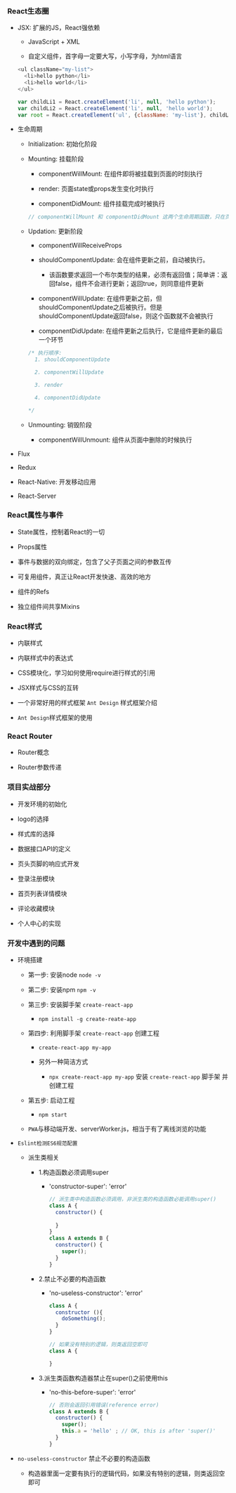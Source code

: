### React生态圈
  
  - JSX: 扩展的JS，React强依赖

    - JavaScript + XML

    - 自定义组件，首字母一定要大写，小写字母，为html语言

    ```js
    <ul className="my-list">
      <li>hello python</li>
      <li>hello world</li>
    </ul>

    var childLi1 = React.createElement('li', null, 'hello python');
    var childLi2 = React.createElement('li', null, 'hello world');
    var root = React.createElement('ul', {className: 'my-list'}, childLi1, childLi2);
    ```

  - 生命周期

    - Initialization: 初始化阶段

    - Mounting: 挂载阶段

      - componentWillMount: 在组件即将被挂载到页面的时刻执行

      - render: 页面state或props发生变化时执行

      - componentDidMount: 组件挂载完成时被执行

      ```js
      // componentWillMount 和 componentDidMount 这两个生命周期函数，只在页面刷新时执行一次，而render函数是只要state和props变化就会执行
      ```

    - Updation: 更新阶段

      - componentWillReceiveProps

      - shouldComponentUpdate: 会在组件更新之前，自动被执行。

        - 该函数要求返回一个布尔类型的结果，必须有返回值；简单讲：返回false，组件不会进行更新；返回true，则同意组件更新

      - componentWillUpdate: 在组件更新之前，但 shouldComponentUpdate之后被执行。但是 shouldComponentUpdate返回false，则这个函数就不会被执行

      - componentDidUpdate: 在组件更新之后执行，它是组件更新的最后一个环节

      ```js
      /* 执行顺序:
        1. shouldComponentUpdate

        2. componentWillUpdate

        3. render

        4. componentDidUpdate

      */
      ```

    - Unmounting: 销毁阶段

      - componentWillUnmount: 组件从页面中删除的时候执行



  - Flux

  - Redux

  - React-Native: 开发移动应用

  - React-Server

### React属性与事件

  - State属性，控制着React的一切

  - Props属性

  - 事件与数据的双向绑定，包含了父子页面之间的参数互传

  - 可复用组件，真正让React开发快速、高效的地方

  - 组件的Refs

  - 独立组件间共享Mixins


### React样式

  - 内联样式

  - 内联样式中的表达式

  - CSS模块化，学习如何使用require进行样式的引用

  - JSX样式与CSS的互转

  - 一个非常好用的样式框架 ``Ant Design`` 样式框架介绍

  - ``Ant Design``样式框架的使用


### React Router
  
  - Router概念

  - Router参数传递


### 项目实战部分

  - 开发环境的初始化

  - logo的选择

  - 样式库的选择

  - 数据接口API的定义

  - 页头页脚的响应式开发

  - 登录注册模块

  - 首页列表详情模块

  - 评论收藏模块

  - 个人中心的实现


### 开发中遇到的问题

  - 环境搭建

    - 第一步: 安装node ``node -v``

    - 第二步: 安装npm ``npm -v``

    - 第三步: 安装脚手架 ``create-react-app``

      - ``npm install -g create-reate-app``

    - 第四步: 利用脚手架 ``create-react-app`` 创建工程

      - ``create-react-app my-app``

      - 另外一种简洁方式

        - ``npx create-react-app my-app``  安装 ``create-react-app`` 脚手架 并 创建工程

    - 第五步: 启动工程

      - ``npm start``

    - ``PWA``与移动端开发、serverWorker.js，相当于有了离线浏览的功能

  - ``Eslint检测ES6规范配置``

    - 派生类相关

      - 1.构造函数必须调用super

        - 'constructor-super': 'error'

          ```js
          // 派生类中构造函数必须调用，非派生类的构造函数必能调用super()
          class A {
            constructor() {
              
            }
          }
          class A extends B {
            constructor() {
              super();
            }
          }
          ```

      - 2.禁止不必要的构造函数

        - 'no-useless-constructor': 'error'

          ```js
          class A {
            constructor (){
              doSomething();
            }
          }

          // 如果没有特别的逻辑，则类返回空即可
          class A {

          }
          ```

      - 3.派生类函数构造器禁止在super()之前使用this

        - 'no-this-before-super': 'error'

          ```js
          // 否则会返回引用错误(reference error)
          class A extends B {
            constructor() {
              super();
              this.a = 'hello' ; // OK, this is after 'super()'
            }
          }
          ```

  
  - ``no-useless-constructor`` 禁止不必要的构造函数

    - 构造器里面一定要有执行的逻辑代码，如果没有特别的逻辑，则类返回空即可



  


  
